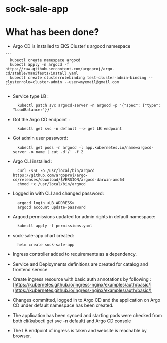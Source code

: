 

# sock-sale-app

  

# What has been done?

 -   Argo CD is installed to EKS Cluster's argocd namespace
    
    ```
      kubectl create namespace argocd
      kubectl apply -n argocd -f https://raw.githubusercontent.com/argoproj/argo-cd/stable/manifests/install.yaml
      kubectl create clusterrolebinding test-cluster-admin-binding --clusterrole=cluster-admin --user=myemail@gmail.com
    ```
    
-   Service type LB :
    ```
      kubectl patch svc argocd-server -n argocd -p '{"spec": {"type": "LoadBalancer"}}'
    ```
    
-   Got the Argo CD endpoint :
    
    ```
      kubectl get svc -n default --> get LB endpoint
    ```
    
-   Got admin user password:
    
    ```
      kubectl get pods -n argocd -l app.kubernetes.io/name=argocd-server -o name | cut -d'/' -f 2
    ```
    
-   Argo CLI installed :
    
    ```
      curl -sSL -o /usr/local/bin/argocd https://github.com/argoproj/argo-cd/releases/download/$VERSION/argocd-darwin-amd64
      chmod +x /usr/local/bin/argocd
    ```
    
-   Logged in with CLI and changed password:
    
    ```
      argocd login <LB_ADDRESS>
      argocd account update-password
    ```
    
-   Argocd permissions updated for admin rights in default namespace:
    
    ```
      kubectl apply -f permissions.yaml
    ```
    
-   sock-sale-app chart created:
    
    ```
      helm create sock-sale-app
    ```
    
-   Ingress controller added to requirements as a dependency.
    
-   Service and Deployments definitions are created for catalog and frontend service
    
-   Create ingress resource with basic auth annotations by following : [https://kubernetes.github.io/ingress-nginx/examples/auth/basic/](https://kubernetes.github.io/ingress-nginx/examples/auth/basic/)
    
-   Changes committed, logged in to Argo CD and the application on Argo CD under default namespace has been created.
    
-   The application has been synced and starting pods were checked from both cli(kubectl get svc -n default) and Argo CD console
    
-   The LB endpoint of ingress is taken and website is reachable by browser.